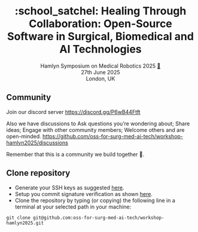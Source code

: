 <h1 align="center">
:school_satchel: Healing Through Collaboration: Open-Source Software in Surgical, Biomedical and AI Technologies
</h1>
<div align="center">

Hamlyn Symposium on Medical Robotics 2025 [:link:](https://www.hamlynsymposium.org/events/healing-through-collaboration-open-source-software-in-surgical-biomedical-and-ai-technologies/)    
27th June 2025   
London, UK   

</div>

## Community
Join our discord server
https://discord.gg/P6wB44Ftft

Also we have discussions to Ask questions you’re wondering about; Share ideas; Engage with other community members; Welcome others and are open-minded. 
https://github.com/oss-for-surg-med-ai-tech/workshop-hamlyn2025/discussions

Remember that this is a community we build together 💪.

## Clone repository
* Generate your SSH keys as suggested [here](https://docs.github.com/en/github/authenticating-to-github/generating-a-new-ssh-key-and-adding-it-to-the-ssh-agent). 
* Setup you commit signature verification as shown [here](https://docs.github.com/en/authentication/managing-commit-signature-verification/about-commit-signature-verification#ssh-commit-signature-verification).
* Clone the repository by typing (or copying) the following line in a terminal at your selected path in your machine:
```
git clone git@github.com:oss-for-surg-med-ai-tech/workshop-hamlyn2025.git
```


